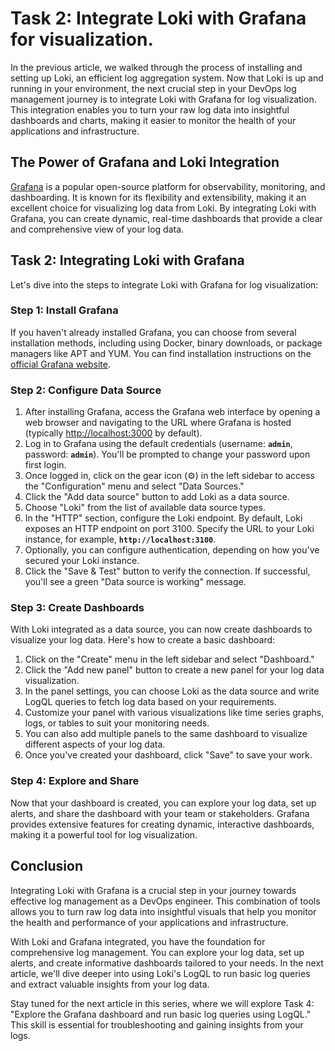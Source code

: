 # Task 2: Integrate Loki with Grafana for visualization.

In the previous article, we walked through the process of installing and setting up Loki, an efficient log aggregation system. Now that Loki is up and running in your environment, the next crucial step in your DevOps log management journey is to integrate Loki with Grafana for log visualization. This integration enables you to turn your raw log data into insightful dashboards and charts, making it easier to monitor the health of your applications and infrastructure.

## **The Power of Grafana and Loki Integration**

[Grafana](https://grafana.com/) is a popular open-source platform for observability, monitoring, and dashboarding. It is known for its flexibility and extensibility, making it an excellent choice for visualizing log data from Loki. By integrating Loki with Grafana, you can create dynamic, real-time dashboards that provide a clear and comprehensive view of your log data.

## **Task 2: Integrating Loki with Grafana**

Let's dive into the steps to integrate Loki with Grafana for log visualization:

### **Step 1: Install Grafana**

If you haven't already installed Grafana, you can choose from several installation methods, including using Docker, binary downloads, or package managers like APT and YUM. You can find installation instructions on the [official Grafana website](https://grafana.com/docs/grafana/latest/installation/).

### **Step 2: Configure Data Source**

1. After installing Grafana, access the Grafana web interface by opening a web browser and navigating to the URL where Grafana is hosted (typically [http://localhost:3000](http://localhost:3000/) by default).
2. Log in to Grafana using the default credentials (username: **`admin`**, password: **`admin`**). You'll be prompted to change your password upon first login.
3. Once logged in, click on the gear icon (⚙️) in the left sidebar to access the "Configuration" menu and select "Data Sources."
4. Click the "Add data source" button to add Loki as a data source.
5. Choose "Loki" from the list of available data source types.
6. In the "HTTP" section, configure the Loki endpoint. By default, Loki exposes an HTTP endpoint on port 3100. Specify the URL to your Loki instance, for example, **`http://localhost:3100`**.
7. Optionally, you can configure authentication, depending on how you've secured your Loki instance.
8. Click the "Save & Test" button to verify the connection. If successful, you'll see a green "Data source is working" message.

### **Step 3: Create Dashboards**

With Loki integrated as a data source, you can now create dashboards to visualize your log data. Here's how to create a basic dashboard:

1. Click on the "Create" menu in the left sidebar and select "Dashboard."
2. Click the "Add new panel" button to create a new panel for your log data visualization.
3. In the panel settings, you can choose Loki as the data source and write LogQL queries to fetch log data based on your requirements.
4. Customize your panel with various visualizations like time series graphs, logs, or tables to suit your monitoring needs.
5. You can also add multiple panels to the same dashboard to visualize different aspects of your log data.
6. Once you've created your dashboard, click "Save" to save your work.

### **Step 4: Explore and Share**

Now that your dashboard is created, you can explore your log data, set up alerts, and share the dashboard with your team or stakeholders. Grafana provides extensive features for creating dynamic, interactive dashboards, making it a powerful tool for log visualization.

## **Conclusion**

Integrating Loki with Grafana is a crucial step in your journey towards effective log management as a DevOps engineer. This combination of tools allows you to turn raw log data into insightful visuals that help you monitor the health and performance of your applications and infrastructure.

With Loki and Grafana integrated, you have the foundation for comprehensive log management. You can explore your log data, set up alerts, and create informative dashboards tailored to your needs. In the next article, we'll dive deeper into using Loki's LogQL to run basic log queries and extract valuable insights from your log data.

Stay tuned for the next article in this series, where we will explore Task 4: "Explore the Grafana dashboard and run basic log queries using LogQL." This skill is essential for troubleshooting and gaining insights from your logs.